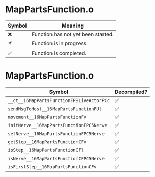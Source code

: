 # MapPartsFunction.o
| Symbol | Meaning 
| ------------- | ------------- 
| :x: | Function has not yet been started. 
| :eight_pointed_black_star: | Function is in progress. 
| :white_check_mark: | Function is completed. 


# MapPartsFunction.o
| Symbol | Decompiled? |
| ------------- | ------------- |
| `__ct__16MapPartsFunctionFP9LiveActorPCc` | :white_check_mark: |
| `sendMsgToHost__16MapPartsFunctionFUl` | :white_check_mark: |
| `movement__16MapPartsFunctionFv` | :white_check_mark: |
| `initNerve__16MapPartsFunctionFPC5Nerve` | :white_check_mark: |
| `setNerve__16MapPartsFunctionFPC5Nerve` | :white_check_mark: |
| `getStep__16MapPartsFunctionCFv` | :white_check_mark: |
| `isStep__16MapPartsFunctionCFl` | :white_check_mark: |
| `isNerve__16MapPartsFunctionCFPC5Nerve` | :white_check_mark: |
| `isFirstStep__16MapPartsFunctionCFv` | :white_check_mark: |
